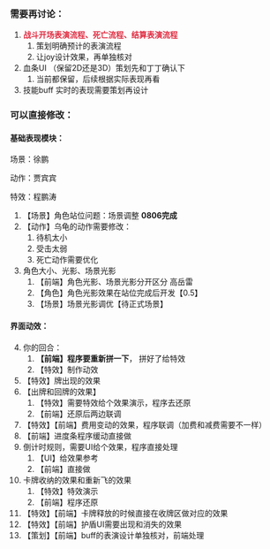 ### 需要再讨论：
1. **<font style="color:#DF2A3F;">战斗开场表演流程、死亡流程、结算表演流程</font>**
    1. 策划明确预计的表演流程
    2. 让joy设计效果，再单独核对
2. 血条UI （保留2D还是3D）策划先和丁丁确认下
    1. 当前都保留，后续根据实际表现再看
3. 技能buff 实时的表现需要策划再设计

### 可以直接修改：
#### 基础表现模块：
场景：徐鹏

动作：贾宾宾

特效：程鹏涛

1. 【场景】角色站位问题：场景调整  **0806完成**
2. 【动作】乌龟的动作需要修改：
    1. 待机太小
    2. 受击太弱
    3. 死亡动作需要优化
3. 角色大小、光影、场景光影
    1. 【前端】角色光影、场景光影分开区分 高岳雷
    2. 【角色】角色光影效果在站位完成后开发【0.5】
    3. 【场景】场景光影调优【待正式场景】

#### 界面动效：
4. 你的回合：
    1. **【前端】程序要重新拼一下**， 拼好了给特效
    2. 【特效】制作动效
5. 【特效】牌出现的效果
6. 【出牌和回牌的效果】
    1. 【特效】需要特效给个效果演示，程序去还原
    2. 【前端】还原后两边联调
7. 【特效】【前端】费用变动的效果，程序联调（加费和减费需要不一样）
8. 【前端】进度条程序缓动直接做
9. 倒计时规则，需要UI给个效果，程序直接处理
    1. 【UI】给效果参考
    2. 【前端】直接做
10. 卡牌收纳的效果和重新飞的效果
    1. 【特效】特效演示
    2. 【前端】程序还原
11. 【特效】【前端】卡牌释放的时候直接在收牌区做对应的效果
12. 【特效】【前端】护盾UI需要出现和消失的效果
13. 【策划】【前端】buff的表演设计单独核对，前端处理

